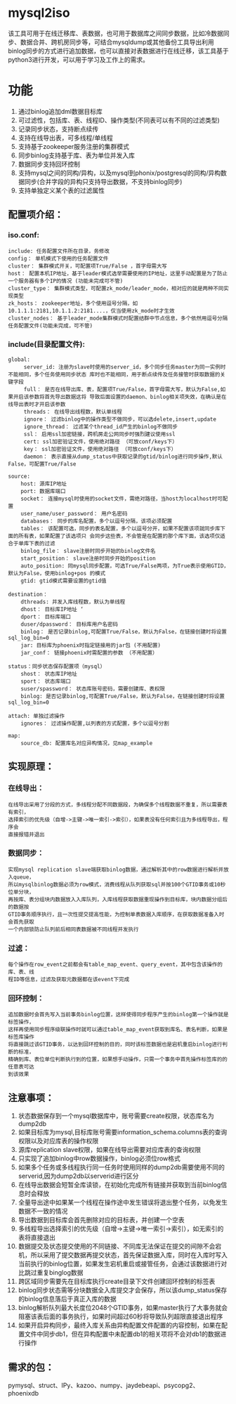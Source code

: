 # mysql2iso

该工具可用于在线迁移库、表数据，也可用于数据库之间同步数据，比如冷数据同步、数据合并、跨机房同步等，可结合mysqldump或其他备份工具导出利用binlog同步的方式进行追加数据，也可以直接对表数据进行在线迁移，该工具基于python3进行开发，可以用于学习及工作上的需求。



# 功能

 1. 通过binlog追加dml数据目标库 
 2. 可过滤性，包括库、表、线程ID、操作类型(不同表可以有不同的过滤类型)  
 3. 记录同步状态，支持断点续传 
 4. 支持在线导出表，可多线程/单线程 
 5. 支持基于zookeeper服务注册的集群模式
 6. 同步binlog支持基于库、表为单位并发入库
 7. 数据同步支持回环控制  
 8. 支持mysql之间的同构/异构，以及mysql到phonix/postgresql的同构/异构数据同步(合并字段的异构只支持导出数据，不支持binlog同步)
 9. 支持单独定义某个表的过滤属性


## 配置项介绍：

### iso.conf:  
	include: 任务配置文件所在目录，务修改 
	config： 单机模式下使用的任务配置文件 
	cluster： 集群模式开关，可配置项True/False ，首字母需大写 
	host： 配置本机IP地址，基于leader模式选举需要使用的IP地址，这里手动配置是为了防止一个服务器有多个IP的情况 (功能未完成可不管)
	cluster_type： 集群模式类型，可配置zk_mode/leader_mode，相对应的就是两种不同实现类型 	
	zk_hosts： zookeeper地址，多个使用逗号分隔，如10.1.1.1:2181,10.1.1.2:2181....，仅当使用zk_mode时才生效 
	cluster_nodes： 基于leader_mode集群模式时配置结群中节点信息，多个依然用逗号分隔任务配置文件(功能未完成，可不管)  
### include(目录配置文件):
	global: 
		 server_id: 注册为slave时使用的server_id，多个同步任务master为同一实例时不能相同，多个任务使用同步状态 库时也不能相同，用于断点续传及任务接管时获取数据的关键字段 
		 full： 是否在线导出库、表，配置项True/False，首字母需大写，默认为False,如果开启该参数将首先导出数据这将 导致后面设置的daemon、binlog相关项失效，在确认是在线导出表时才开启该参数 	
		 threads： 在线导出线程数，默认单线程 
		 ignore： 过滤binlog中的操作类型不做同步，可以选delete,insert,update 
		 ignore_thread： 过滤某个thread_id产生的binlog不做同步 
		 ssl： 启用ssl加密链接，跨机房走公网同步时强烈建议使用ssl 
		 cert: ssl加密验证文件，使用绝对路径 （可放conf/keys下）
		 key： ssl加密验证文件，使用绝对路径 （可放conf/keys下） 
		 daemon： 表示直接从dump_status中获取记录的gtid/binlog进行同步操作,默认False，可配置True/False 
		 
	source: 
		host: 源库IP地址 
		port: 数据库端口 
		socket： 连接mysql时使用的socket文件，需绝对路径，当host为localhost时可配置 
		user_name/user_password： 用户名密码 
		databases： 同步的库名配置，多个以逗号分隔，该项必须配置 
		tables： 该配置可选，同步的表名配置，多个以逗号分开，如果不配置该项就同步库下面的所有表，如果配置了该选项只 会同步这些表，不会管是在配置的那个库下面，该选项仅适合于单库下表的过滤 
		binlog_file： slave注册时同步开始的binlog文件名 
		start_position： slave注册时同步开始的position 
		auto_position: 同mysql同步配置，可选True/False两项，为True表示使用GTID，默认为False，使用binlog+pos 的模式 
		gtid: gtid模式需要设置的gtid值 
		
	destination： 
		dthreads: 并发入库线程数，默认为单线程 
		dhost： 目标库IP地址 ‘
		dport： 目标库端口 
		duser/dpassword： 目标库用户名密码 
		binlog： 是否记录binlog,可配置True/False，默认为False，在链接创建时将设置sql_log_bin=0 
		jar: 目标库为phoenix时指定链接用的jar包 (不用配置)
		jar_conf： 链接phoenix时需配置的参数 （不用配置）
		
	status：同步状态保存配置项（mysql） 
		shost： 状态库IP地址 
		sport： 状态库端口 
		suser/spassword： 状态库账号密码，需要创建库、表权限 
		binlog: 是否记录binlog,可配置True/False，默认为False，在链接创建时将设置sql_log_bin=0 
		
	attach: 单独过滤操作 
		ignores： 过滤操作配置,以列表的方式配置，多个以逗号分割
		
	map:  
		source_db: 配置库名对应异构情况，见map_example

## 实现原理：
### 在线导出：
	在线导出采用了分段的方式，多线程分配不同数据段，为确保多个线程数据不重复，所以需要表有索引，
	选择索引的优先级（自增->主键->唯一索引->索引），如果表没有任何索引且为多线程导出，程序会
	直接报错并退出
### 数据同步：
	实现mysql replication slave端获取binlog数据，通过解析其中的row数据进行解析并放入queue，
	所以mysqlbinlog数据必须为row模式，消费线程从队列获取sql并按100个GTID事务或10秒位单分块，
	再按库、表分组块内数据放入入库队列，入库线程获取数据重现操作到目标库，块内数据分组后的数据按
	GTID事务顺序执行，且一次性提交提高性能，为控制单表数据入库顺序，在获取数据准备入时会首先获取
	一个内部锁防止队列前后相同表数据被不同线程并发执行
### 过滤：
	每个操作在row_event之前都会有table_map_event、query_event，其中包含该操作的库、表、线
	程ID等信息，过滤及获取元数据都在该event下完成
### 回环控制：
	追加数据时会首先写入当前事务binlog位置，这样使得同步程序产生的binlog第一个操作就是标签操作，
	这样再使用同步程序级联操作时就可以通过table_map_event获取到库名、表名判断，如果是标签库操作
	将直接跳过该GTID事务，以达到回环控制的目的，同时该标签数据也是宕机重启binlog进行判断的标准，
	精确到库、表位单位判断执行到的位置，如果想手动操作，只需一个事务中首先操作标签库的的任意表可达
	到该效果

## 注意事项：
	

 1. 状态数据保存到一个mysql数据库中，账号需要create权限，状态库名为dump2db
 2. 如果目标库为mysql,目标库账号需要information_schema.columns表的查询权限以及对应库表的操作权限
 3. 源库replication slave权限，如果在线导出需要对应库表的查询权限
 4. 只实现了追加binlog中row数据操作，binlog必须位row格式
 5. 如果多个任务或多线程执行同一任务时使用同样的dump2db需要使用不同的serverid,因为dump2db以serverid进行区分
 6. 在线导出数据会短暂全库读锁，在初始化完成所有链接并获取到当前binlog信息时会释放
 7. 全量导出途中如果某一个线程在操作途中发生错误将退出整个任务，以免发生数据不一致的情况
 8. 导出数据到目标库会首先删除对应的目标表，并创建一个空表
 9. 多线程导出选择索引的优先级（自增->主键->唯一索引->索引），如无索引的表将直接退出
 10. 数据提交及状态提交使用的不同链接、不同库无法保证在提交的间隙不会宕机，所以采用了提交数据再提交状态，首先保证数据入库，同时在入库时写入当前执行的binlog位置，如果发生宕机重启或接管任务，会通过该数据进行对比跳过重复binglog数据 
 11. 跨区域同步需要先在目标库执行create目录下文件创建回环控制的标签表
 12. binlog同步状态需等分块数据全入库提交才会保存，所以该dump_status保存的binlog信息落后于真正入库的数据
 13. binlog解析队列最大长度位2048个GTID事务，如果master执行了大事务就会阻塞该表后面的事务执行，如果时间超过60秒将导致队列超限直接退出程序
 14. 如果开启异构同步，最终入库关系由异构配置文件配置的内容控制，如果在配置文件中同步db1，但在异构配置中未配置db1的相关项将不会对db1的数据进行操作

## 需求的包：

pymysql、struct、IPy、kazoo、numpy、jaydebeapi、psycopg2、phoenixdb


